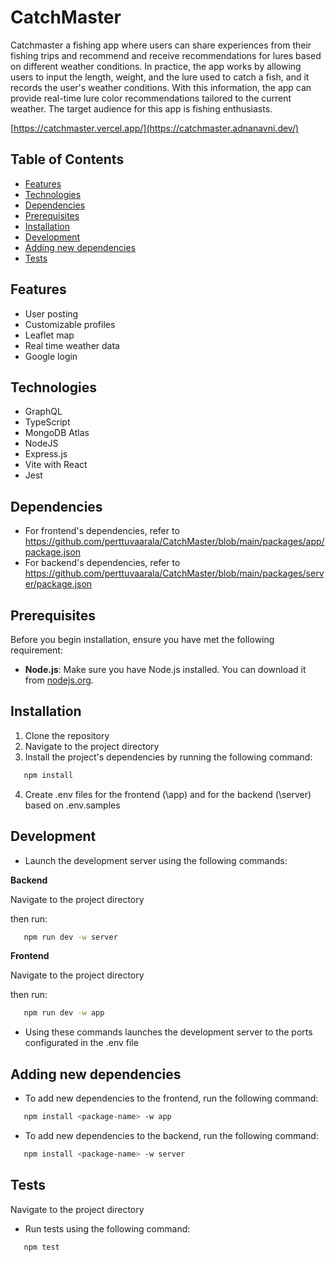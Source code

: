 # CatchMaster

Catchmaster a fishing app where users can share experiences from their fishing trips and recommend and receive recommendations for lures based on different weather conditions.
In practice, the app works by allowing users to input the length, weight, and the lure used to catch a fish, and it records the user's weather conditions.
With this information, the app can provide real-time lure color recommendations tailored to the current weather. The target audience for this app is fishing enthusiasts.

[https://catchmaster.vercel.app/](https://catchmaster.adnanavni.dev/)

## Table of Contents 

-   [Features](#features)
-   [Technologies](#technologies)
-   [Dependencies](#dependencies)
-   [Prerequisites](#prerequisites)
-   [Installation](#installation)
-   [Development](#development)
-   [Adding new dependencies](#adding-new-dependencies)
-   [Tests](#tests)

## Features

-   User posting
-   Customizable profiles
-   Leaflet map
-   Real time weather data
-   Google login

## Technologies

-   GraphQL
-   TypeScript
-   MongoDB Atlas
-   NodeJS
-   Express.js
-   Vite with React
-   Jest

## Dependencies

-   For frontend's dependencies, refer to https://github.com/perttuvaarala/CatchMaster/blob/main/packages/app/package.json
-   For backend's dependencies, refer to https://github.com/perttuvaarala/CatchMaster/blob/main/packages/server/package.json

## Prerequisites

Before you begin installation, ensure you have met the following requirement:

-   **Node.js**: Make sure you have Node.js installed. You can download it from [nodejs.org](https://nodejs.org/).

## Installation

1. Clone the repository
2. Navigate to the project directory
3. Install the project's dependencies by running the following command:

```bash
   npm install
```

4. Create .env files for the frontend (\app) and for the backend (\server) based on .env.samples

## Development

-   Launch the development server using the following commands:

**Backend**

Navigate to the project directory

then run:

```bash
   npm run dev -w server
```

**Frontend**

Navigate to the project directory

then run:

```bash
   npm run dev -w app
```

-   Using these commands launches the development server to the ports configurated in the .env file

## Adding new dependencies

-   To add new dependencies to the frontend, run the following command:

```bash
   npm install <package-name> -w app
```

-   To add new dependencies to the backend, run the following command:

```bash
   npm install <package-name> -w server
```

## Tests

Navigate to the project directory

-   Run tests using the following command:

```bash
   npm test
```
